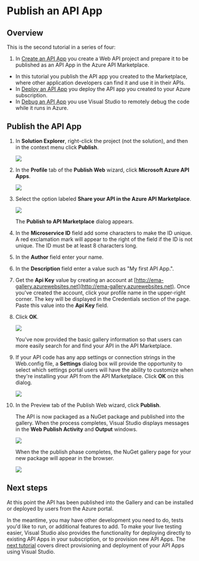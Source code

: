 <properties 
	pageTitle="Publish an Azure API App" 
	description="Learn how to publish an Azure API App to the Azure API Apps Gallery using Visual Studio." 
	services="app-service-api" 
	documentationCenter=".net" 
	authors="bradygaster" 
	manager="wpickett" 
	editor="jimbe"/>

<tags 
	ms.service="app-service-api" 
	ms.workload="web" 
	ms.tgt_pltfrm="dotnet" 
	ms.devlang="na" 
	ms.topic="article" 
	ms.date="2/19/2015" 
	ms.author="bradyg;tarcher"/>

# Publish an API App

## Overview

This is the second tutorial in a series of four:

1. In [Create an API App](../app-service-dotnet-create-api-app/) you create a Web API project and prepare it to be published as an API App in the Azure API Marketplace.
* In this tutorial you publish the API app you created to the Marketplace, where other application developers can find it and use it in their APIs.
* In [Deploy an API App](../app-service-dotnet-deploy-api-app/) you deploy the API app you created to your Azure subscription.
* In [Debug an API App](../app-service-dotnet-remotely-debug-api-app/) you use Visual Studio to remotely debug the code while it runs in Azure.

## Publish the API App

1. In **Solution Explorer**, right-click the project (not the solution), and then in the context menu click **Publish**. 

	![](./media/app-service-dotnet-publish-api-app/12-publish-gesture.png) 

2. In the **Profile** tab of the **Publish Web** wizard, click **Microsoft Azure API Apps**. 

	![](./media/app-service-dotnet-publish-api-app/13-select-api-apps.png)

3. Select the option labeled **Share your API in the Azure API Marketplace**. 

	![](./media/app-service-dotnet-publish-api-app/14-host-or-share-screen.png)

	The **Publish to API Marketplace** dialog appears.

4. In the **Microservice ID** field add some characters to make the ID unique. A red exclamation mark will appear to the right of the field if the ID is not unique. The ID must be at least 8 characters long.

5. In the **Author** field enter your name.

5. In the **Description** field enter a value such as "My first API App.".

4. Get the **Api Key** value by creating an account at [http://ema-gallery.azurewebsites.net](http://ema-gallery.azurewebsites.net). Once you've created the account, click your profile name in the upper-right corner. The key will be displayed in the Credentials section of the page. Paste this value into the **Api Key** field.

5. Click **OK**.

	![](./media/app-service-dotnet-publish-api-app/17-gallery-publish.png)

	You've now provided the basic gallery information so that users can more easily search for and find your API in the API Marketplace.  

5. If your API code has any app settings or connection strings in the Web.config file, a **Settings** dialog box will provide the opportunity to select which settings portal users will have the ability to customize when they're installing your API from the API Marketplace. Click **OK** on this dialog.
 
	![](./media/app-service-dotnet-publish-api-app/16-final-settings-screen.png)

7. In the Preview tab of the Publish Web wizard, click **Publish**. 

	The API is now packaged as a NuGet package and published into the gallery. When the process completes, Visual Studio displays messages in the **Web Publish Activity** and **Output** windows. 

	![](./media/app-service-dotnet-publish-api-app/19-gallery-publish-complete.png)

	When the the publish phase completes, the NuGet gallery page for your new package will appear in the browser. 

	![](./media/app-service-dotnet-publish-api-app/19.5-gallery-nuget-visibility.png)


## Next steps

At this point the API has been published into the Gallery and can be installed or deployed by users from the Azure portal. 

In the meantime, you may have other development you need to do, tests you'd like to run, or additional features to add. To make your live testing easier, Visual Studio also provides the functionality for deploying directly to existing API Apps in your subscription, or to provision new API Apps. The [next tutorial](../app-service-dotnet-deploy-api-app/) covers direct provisioning and deployment of your API Apps using Visual Studio. 
